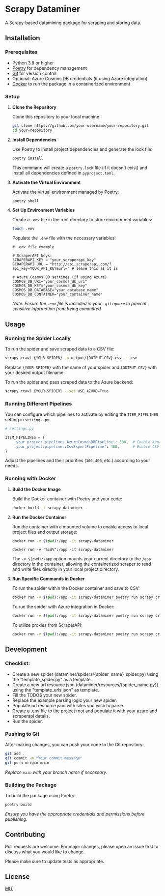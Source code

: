 # Scrapy Dataminer

A Scrapy-based datamining package for scraping and storing data.

## Installation

### Prerequisites

- Python 3.8 or higher
- [Poetry](https://python-poetry.org/) for dependency management
- [Git](https://git-scm.com/) for version control
- Optional: Azure Cosmos DB credentials (if using Azure integration)
- [Docker](https://www.docker.com/) to run the package in a containerized environment

### Setup

1. **Clone the Repository**

   Clone this repository to your local machine:

   ```bash
   git clone https://github.com/your-username/your-repository.git
   cd your-repository
   ```

2. **Install Dependencies**

   Use Poetry to install project dependencies and generate the lock file:

   ```bash
   poetry install
   ```

   This command will create a `poetry.lock` file (if it doesn't exist) and install all dependencies defined in `pyproject.toml`.

3. **Activate the Virtual Environment**

   Activate the virtual environment managed by Poetry:

   ```bash
   poetry shell
   ```

4. **Set Up Environment Variables**

   Create a `.env` file in the root directory to store environment variables:

   ```bash
   touch .env
   ```

   Populate the `.env` file with the necessary variables:

   ```env
   # .env file example

   # ScraperAPI keys:
   SCRAPERAPI_KEY = "your_scraperapi_key"
   SCRAPERAPI_URL = "http://api.scraperapi.com/?api_key=YOUR_API_KEY&url=" # leave this as it is

   # Azure Cosmos DB settings (if using Azure)
   COSMOS_DB_URI="your_cosmos_db_uri"
   COSMOS_DB_KEY="your_cosmos_db_key"
   COSMOS_DB_DATABASE="your_database_name"
   COSMOS_DB_CONTAINER="your_container_name"
   ```

   *Note: Ensure the `.env` file is included in your `.gitignore` to prevent sensitive information from being committed.*

## Usage

### Running the Spider Locally

To run the spider and save scraped data to a CSV file:

```bash
scrapy crawl {YOUR-SPIDER} -o output/{OUTPUT-CSV}.csv -t csv
```

Replace `{YOUR-SPIDER}` with the name of your spider and `{OUTPUT-CSV}` with your desired output filename.

To run the spider and pass scraped data to the Azure backend:

```bash
scrapy crawl {YOUR-SPIDER} --set USE_AZURE=True
```

### Running Different Pipelines

You can configure which pipelines to activate by editing the `ITEM_PIPELINES` setting in `settings.py`:

```python
# settings.py

ITEM_PIPELINES = {
    'your_project.pipelines.AzureCosmosDBPipeline': 300,  # Enable Azure pipeline
    'your_project.pipelines.CsvExportPipeline': 400,      # Enable CSV export pipeline
}
```

Adjust the pipelines and their priorities (`300`, `400`, etc.) according to your needs.

### Running with Docker

1. **Build the Docker Image**

   Build the Docker container with Poetry and your code:

   ```bash
   docker build -t scrapy-dataminer .
   ```

2. **Run the Docker Container**

   Run the container with a mounted volume to enable access to local project files and output storage:

   ```bash
   docker run -v $(pwd):/app -it scrapy-dataminer
   ```
   ```shell
   docker run -v "%cd%":/app -it scrapy-dataminer
   ```

   The `-v $(pwd):/app` option mounts your current directory to the `/app` directory in the container, allowing the containerized scraper to read and write files directly in your local project directory.

3. **Run Specific Commands in Docker**

   To run the spider within the Docker container and save to CSV:

   ```bash
   docker run -v $(pwd):/app -it scrapy-dataminer poetry run scrapy crawl {YOUR-SPIDER} -o output/{OUTPUT-CSV}.csv -t csv
   ```

   To run the spider with Azure integration in Docker:

   ```bash
   docker run -v $(pwd):/app -it scrapy-dataminer poetry run scrapy crawl {YOUR-SPIDER} --use-azure
   ```

   To utilize proxies from ScraperAPI:

   ```bash
   docker run -v $(pwd):/app -it scrapy-dataminer poetry run scrapy crawl {YOUR-SPIDER} --use-scraperapi
   ```

## Development

### Checklist:
- Create a new spider (dataminer/spiders/{spider_name}_spider.py) using the "template_spider.py" as a template.
- Create a new url resource json (dataminer/resources/{spider_name.py}) using the "template_urls.json" as template.
- Fill the TODOS your new spider.
- Replace the example parsing logic your new spider.
- Populate url resource json with sites you wish to parse.
- Create a .env file to the project root and populate it with your azure and scraperapi details.
- Run the spider.

### Pushing to Git

After making changes, you can push your code to the Git repository:

```bash
git add .
git commit -m "Your commit message"
git push origin main
```

*Replace `main` with your branch name if necessary.*

### Building the Package

To build the package using Poetry:

```bash
poetry build
```

*Ensure you have the appropriate credentials and permissions before publishing.*

## Contributing

Pull requests are welcome. For major changes, please open an issue first to discuss what you would like to change.

Please make sure to update tests as appropriate.

## License

[MIT](https://choosealicense.com/licenses/mit/)

